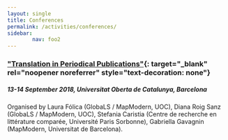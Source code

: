```yaml
---
layout: single
title: Conferences
permalink: /activities/conferences/
sidebar:
        nav: foo2
---
```

### ["Translation in Periodical Publications"](https://mapmodern.wordpress.com/international_conference/){: target="_blank" rel="noopener noreferrer" style="text-decoration: none"}
##### 13-14 September 2018, Universitat Oberta de Catalunya, Barcelona
Organised by Laura Fólica (GlobaLS / MapModern, UOC), Diana Roig Sanz (GlobaLS / MapModern, UOC), Stefania Caristia (Centre de recherche en littérature comparée, Université Paris Sorbonne), Gabriella Gavagnin (MapModern, Universitat de Barcelona).

